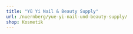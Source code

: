 ```yaml
---
title: "Yü Yi Nail & Beauty Supply"
url: /nuernberg/yue-yi-nail-und-beauty-supply/
shop: Kosmetik
---
```

